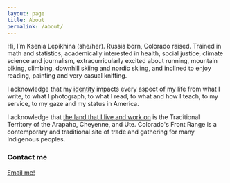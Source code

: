 ```yaml
---
layout: page
title: About
permalink: /about/
---
```


Hi, I’m Ksenia Lepikhina (she/her). Russia born, Colorado raised. Trained in math and statistics, academically interested in health, social justice, climate science and journalism, extracurricularly excited about running, mountain biking, climbing, downhill skiing and nordic skiing, and inclined to enjoy reading, painting and very casual knitting.

I acknowledge that my <a href="https://www.youtube.com/watch?v=CjxFvm3E73M&feature=youtu.be" target="_blank">identity</a> impacts every aspect of my life from what I write, to what I photograph, to what I read, to what and how I teach, to my service, to my gaze and my status in America.

I acknowledge that <a href="https://native-land.ca/" target="_blank">the land that I live and work on</a> is the Traditional Territory of the Arapaho, Cheyenne, and Ute. Colorado's Front Range is a contemporary and traditional site of trade and gathering for many Indigenous peoples.

### Contact me

[Email me!](mailto:kklepi@gmail.com)
